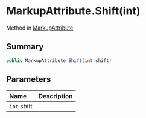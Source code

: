 # MarkupAttribute.Shift(int)

Method in [MarkupAttribute](/docs/api/csharp/yarn.markup.markupattribute.md)

## Summary



```csharp
public MarkupAttribute Shift(int shift)
```

## Parameters

|Name|Description|
|:---|:---|
|`int` shift||


